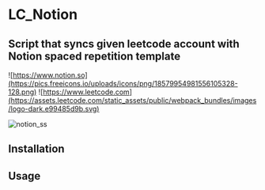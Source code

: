 # LC_Notion

## Script that syncs given leetcode account with Notion spaced repetition template

![https://www.notion.so](https://pics.freeicons.io/uploads/icons/png/18579954981556105328-128.png) ![https://www.leetcode.com](https://assets.leetcode.com/static_assets/public/webpack_bundles/images/logo-dark.e99485d9b.svg)

![notion_ss](https://user-images.githubusercontent.com/42029519/202157036-2a7f5763-7404-470d-abff-2994260db95e.png)

## Installation

## Usage
